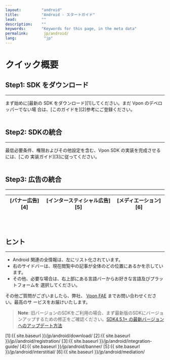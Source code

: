 ```yaml
---
layout:         "android"
title:          "Android - スタートガイド"
lead:           ""
description:    ""
keywords:       "Keywords for this page, in the meta data"
permalink:       jp/android/
lang:            "jp"
---
```

# クイック概要
## Step1: SDK をダウンロード
---
まず始めに[最新の SDK をダウンロード][1]してください。まだ Vpon のデベロッパーでない場 合は、[このガイドを][2]参考にご登録ください。 <br><br>

## Step2: SDKの統合
---
最低必要条件、権限およびその他設定を含む、Vpon SDK の実装を完成させるには、[この 実装ガイド][3]に従ってください。<br><br>

## Step3: 広告の統合
---
| [バナー広告][4]  |[インタースティシャル広告][5] |[メディエーション][6]|
| :------------:|:-----------:| :--------: |
<br><br>

## ヒント
---
* Android 関連の全情報は、左にリスト化されています。
* 右のサイドバーは、現在閲覧中の記事が全体のどの位置にあるかを示しています。
* その他、必要な場合は、右上部にある言語バーからお好きな言語及びプラットフォームを 選択してください。

その他ご質問がございましたら、弊社、 [Vpon FAE](mailto:fae@vpon.com) までお問い合わせください。最高のサ ービスをお届けいたします。

> **Note**: 旧バージョンのSDKをご利用の場合、まず最新版のSDKにバージョンアップするための修正をご確認ください。[SDK4.5.1+ の最新バージョンへのアップデート方法]({{site.baseurl}}/jp/android/latest-news/update-to-SDK4_5_1+/)




[1]:{{ site.baseurl }}/jp/android/download/
[2]:{{ site.baseurl }}/jp//android/registration/
[3]:{{ site.baseurl }}/jp/android/integration-guide/
[4]:{{ site.baseurl }}/jp/android/banner/
[5]:{{ site.baseurl }}/jp/android/interstitial/
[6]:{{ site.baseurl }}/jp/android/mediation/

